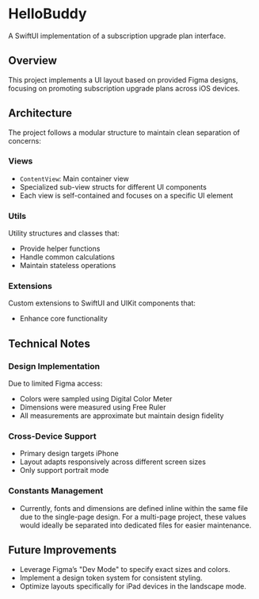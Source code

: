 # HelloBuddy

A SwiftUI implementation of a subscription upgrade plan interface.

## Overview
This project implements a UI layout based on provided Figma designs, focusing on promoting subscription upgrade plans across iOS devices.

## Architecture

The project follows a modular structure to maintain clean separation of concerns:

### Views
- `ContentView`: Main container view
- Specialized sub-view structs for different UI components
- Each view is self-contained and focuses on a specific UI element

### Utils
Utility structures and classes that:
- Provide helper functions
- Handle common calculations
- Maintain stateless operations

### Extensions
Custom extensions to SwiftUI and UIKit components that:
- Enhance core functionality

## Technical Notes

### Design Implementation
Due to limited Figma access:
- Colors were sampled using Digital Color Meter
- Dimensions were measured using Free Ruler
- All measurements are approximate but maintain design fidelity

### Cross-Device Support
- Primary design targets iPhone
- Layout adapts responsively across different screen sizes
- Only support portrait mode

### Constants Management
- Currently, fonts and dimensions are defined inline within the same file due to the single-page design. For a multi-page project, these values would ideally be separated into dedicated files for easier maintenance.

## Future Improvements
- Leverage Figma’s "Dev Mode" to specify exact sizes and colors.  
- Implement a design token system for consistent styling.  
- Optimize layouts specifically for iPad devices in the landscape mode.
